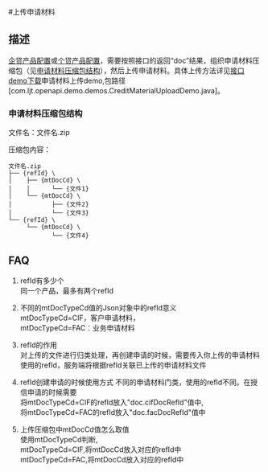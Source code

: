 #上传申请材料

## 描述
[企贷产品配置](04_cp_fac_config.md)或[个贷产品配置](01_cs_fac_config.md)，需要按照接口的返回“doc”结果，组织申请材料压缩包（见[申请材料压缩包结构](#申请材料压缩包结构)），然后上传申请材料。具体上传方法详见<a href="https://codeload.github.com/lianjintai/openapi-demo-java/zip/master" target="_blank">接口demo下载</a>申请材料上传demo,包路径[com.ljt.openapi.demo.demos.CreditMaterialUploadDemo.java]。

### 申请材料压缩包结构
文件名：文件名.zip

压缩包内容：
```
文件名.zip
├── {refId} \
│    ├── {mtDocCd} \
│    │      └── {文件1}
│    └── {mtDocCd} \
│           ├── {文件2}
│           └── {文件3}
└── {refId} \
     └── {mtDocCd} \
            └── {文件4}
```
## FAQ
1. refId有多少个<br>
同一个产品，最多有两个refId
2. 不同的mtDocTypeCd值的Json对象中的refId意义<br>
mtDocTypeCd=CIF，客户申请材料，<br>
mtDocTypeCd=FAC：业务申请材料

3. refId的作用<br>
对上传的文件进行归类处理，再创建申请的时候，需要传入你上传的申请材料使用的refId，服务端将根据refId关联已上传的申请材料文件
4. refId创建申请的时候使用方式
不同的申请材料门类，使用的refId不同。在授信申请的时候需要<br>将mtDocTypeCd=CIF的refId放入"doc.cifDocRefId"值中,<br>将mtDocTypeCd=FAC的refId放入"doc.facDocRefId"值中
5. 上传压缩包中mtDocCd值怎么取值<br>
使用mtDocTypeCd判断,<br>
mtDocTypeCd=CIF,将mtDocCd放入对应的refId中<br>
mtDocTypeCd=FAC,将mtDocCd放入对应的refId中